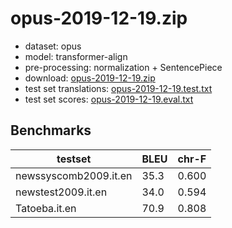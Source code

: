 # opus-2019-12-19.zip

* dataset: opus
* model: transformer-align
* pre-processing: normalization + SentencePiece
* download: [opus-2019-12-19.zip](https://object.pouta.csc.fi/OPUS-MT-models/it-en/opus-2019-12-19.zip)
* test set translations: [opus-2019-12-19.test.txt](https://object.pouta.csc.fi/OPUS-MT-models/it-en/opus-2019-12-19.test.txt)
* test set scores: [opus-2019-12-19.eval.txt](https://object.pouta.csc.fi/OPUS-MT-models/it-en/opus-2019-12-19.eval.txt)

## Benchmarks

| testset               | BLEU  | chr-F |
|-----------------------|-------|-------|
| newssyscomb2009.it.en 	| 35.3 	| 0.600 |
| newstest2009.it.en 	| 34.0 	| 0.594 |
| Tatoeba.it.en 	| 70.9 	| 0.808 |
